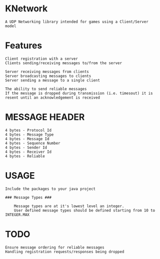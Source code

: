 KNetwork
========

    A UDP Networking library intended for games using a Client/Server model

Features
========

    Client registration with a server
    Clients sending/receiving messages to/from the server
    
    Server receiving messages from clients
    Server broadcasting messages to clients
    Server sending a message to a single client
    
    The ability to send reliable messages
    If the message is dropped during transmission (i.e. timesout) it is resent until an acknowledgement is received

MESSAGE HEADER
========

	4 bytes - Protocol Id
	4 bytes - Message Type
	4 bytes - Message Id
	4 bytes - Sequence Number
	4 bytes - Sender Id
	4 bytes - Receiver Id
	4 bytes - Reliable
	
USAGE
========
	Include the packages to your java project
	
	### Message Types ###
	
		Message types are at it's lowest level an integer.
		User defined message types should be defined starting from 10 to INTEGER.MAX
	
TODO
========

    Ensure message ordering for reliable messages
    Handling registration requests/responses being dropped